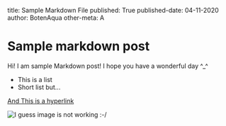 title: Sample Markdown File
published: True
published-date: 04-11-2020
author: BotenAqua
other-meta: A

# Sample markdown post

Hi! I am sample Markdown post! I hope you have a wonderful day ^_^

* This is a list
* Short list but...

[And This is a hyperlink](https://www.google.com)

![I guess image is not working :-/][img]




[img]: https://www.psdstack.com/wp-content/uploads/2016/10/pixabay-1.jpg "Wow! This is an image"
